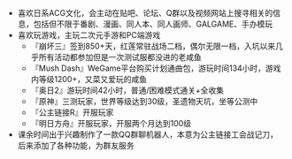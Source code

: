 - 喜欢日系ACG文化，会主动在贴吧、论坛、Q群以及视频网站上搜寻相关的信息，包括但不限于番剧、漫画、同人本、同人画师、GALGAME、手办模玩
- 喜欢玩游戏，主玩二次元手游和PC端游戏
    - 『崩坏三』签到850+天，红莲常驻战场二档，偶尔无限一档，入坑以来几乎所有活动都参加但是一次测试服都没进的老咸鱼
    - 『Mush Dash』WeGame平台购买计划通曲包，游玩时间134小时，游戏内等级1200+，又菜又爱玩的咸鱼
    - 『奥日2』游玩时间42小时，普通/困难模式通关+全收集
    - 『原神』三测玩家，世界等级达到30级，圣遗物天坑，坐等公测中
    - 『公主链接R』开服玩家
    - 『明日方舟』开服玩家，开服两个月达到100级
- 课余时间出于兴趣制作了一款QQ群聊机器人，本意为公主链接工会战记刀，后来添加了各种功能，为群友服务